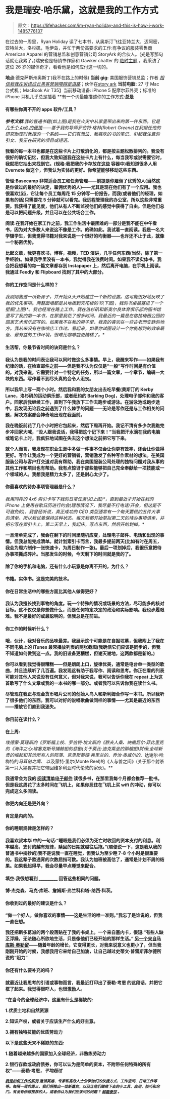 # 我是瑞安·哈乐黛，这就是我的工作方式

> 原文：<https://lifehacker.com/im-ryan-holiday-and-this-is-how-i-work-1485776137>

在过去的一周里，Ryan Holiday 读了七本书，从奥斯汀飞往亚特兰大，迈阿密，亚特兰大，洛杉矶，毛伊岛，并忙于两份高要求的工作:有争议的服装零售商 American Apparel 的营销总监和创意营销公司 StoryArk 的合伙人。(光是写那句话就让我累了。)瑞安也是畅销书作家和 Gawker chatter 的 [临时主题](http://gawker.com/5860826/tucker-max-and-dov-charney-together-in-a-single-book) 。我采访了这位 26 岁的媒体奇才，看看他是如何应付这一切的。



**地点**:德克萨斯州奥斯丁(我不在路上的时候)
**当前 gig:** 美国服饰营销总监；作者 [*相信我我在说谎*](https://www.amazon.com/dp/1591846285?asc_campaign=InlineText&asc_refurl=https://lifehacker.com/im-ryan-holiday-and-this-is-how-i-work-1485776137&asc_source=&linkCode=ogi&psc=1&smid=ATVPDKIKX0DER&tag=kinjalifehackerlink-20&th=1)*[*成长黑客营销*](http://www.amazon.com/Growth-Hacker-Marketing-Primer-Advertising/dp/B00F94Y396/ref=la_B007LUHFH8_1_3?asc_campaign=InlineText&asc_refurl=https://lifehacker.com/im-ryan-holiday-and-this-is-how-i-work-1485776137&asc_source=&ie=UTF8&qid=1387388480&s=books&sr=1-3&tag=kinjalifehackerlink-20)*[*障碍是道路*](http://www.amazon.com/The-Obstacle-Way-Adversity-Advantage/dp/1591846358?asc_campaign=InlineText&asc_refurl=https://lifehacker.com/im-ryan-holiday-and-this-is-how-i-work-1485776137&asc_source=&tag=kinjalifehackerlink-20)；伙伴在[story ark](http://storyarkcreative.com/)
**当前电脑:** 27 寸 Mac 台式机；MacBook Air
T35】当前移动设备: iPhone 5 配摩尔菲外壳；标准的 iPhone 耳机几乎总是插着
**有一个词最能描述你的工作方式:**总是**

#### **有哪些你离不开的 apps 软件/工具？**

****参考文献**:我的普通书籍*(如上图)*是我在火灾中从家里带出来的第一件东西。它是 [几千个 4x6 的便笺](http://thoughtcatalog.com/ryan-holiday/2013/08/how-and-why-to-keep-a-commonplace-book/)——基于我的导师罗伯特·格林(Robert Greene)在我担任他的研究助理时教授的一个系统——它们有想法、我喜欢的书的笔记、引起我注意的引文、我正在研究的项目或短语。**

**我看的每一本书也都是在这些卡片上打散消化的，都是按主题松散排列的。我没有很好的确切记忆，但我大致知道我在这些卡片上有什么，每当我写或说需要它时，我就把它抽出来找到它。(规格:我把我的卡存放在[这些](http://www.amazon.com/Vaultz-4x6-Index-Black-VZ01171/dp/B000GP0Z68/?asc_campaign=InlineText&asc_refurl=https://lifehacker.com/im-ryan-holiday-and-this-is-how-i-work-1485776137&asc_source=&tag=kinjalifehackerlink-20) 容器中)我知道很多人用 Evernote 做这个，但我认为实体的更好。你希望能够移动这些东西。**

**管理:Basecamp 非常适合员工和任务管理——前提是你雇佣了优秀的人(当然这是你做过的最好的决定，雇佣优秀的人)——尤其是现在他们有了一个应用。我也很喜欢[155](http://15five.com/)，它让每个员工每周花 15 分钟写一份报告，而我(或者他们的经理，如果有的话)只需要花 5 分钟就可以看完。我远程管理我的办公室，所以这些非常重要。我获得了能见度，他们从有人不断监视他们的感觉中获得了自由。但是他们总是可以把问题升级，并且可以在公共场合工作。**

**阅读:在我开始在家工作之前，我工作生活中最困难的一部分是我不能在中午看书，因为对大多数人来说这不像是工作。的确如此。我试着一直阅读。我是一名大学辍学生，但我觉得书籍对我来说是一个很好的均衡器——也许还不止于此，就像一个秘密优势。**

**比起文章，我更喜欢书，博客，视频，TED 演讲，几乎任何东西(当然，除了第一手经验)。如果我手里没有一本书，我觉得我在浪费时间。如果我不读实体书，我会把我想看的每一篇文章都存到 Instapaper 上，然后离开电脑，在手机上阅读。我通过 Feedly 和 Flipboard 找到了其中的大部分。**

#### **你的工作空间是什么样的？**

**我刚刚搬进一所新房子，并开始从头开始建立一个新的设置。这可能很好地反映了我的优先事项。两整面墙都是从地板到天花板的书*(下图)*，我的书桌被塞进了一个壁橱*(上图)*。我也经常在路上工作。我在洛杉矶和新奥尔良体育俱乐部的图书馆里写了我的第一本书，在那里我花了很多时间。我最近的一篇是在格拉梅西公园的国家艺术俱乐部写的。如果我不在我的房子里，我真的喜欢在一些古老而安静的地方。我从来没有在咖啡店工作过。看起来，如果你试图设计一个你能想到的效率最低、最有益的工作环境，很难比咖啡店更糟糕了。**

#### **生活帮，你最节省时间的诀窍是什么？**

**我认为是我的时间表让我可以同时做这么多事情。早上，我醒来写作——如果我有纪律的话，在检查邮件之前——但是我不认为仅仅是“一般”写作时间是有价值的。对我来说，它需要针对一个特定的任务，所以一篇文章，一个章节，编辑一大块的东西。写作看不到尽头真的会令人沮丧。**

**所以我早上写一两个小时。然后我和我的女朋友出去吃早餐(奥斯汀的 Kerby Lane，洛杉矶的运动俱乐部，或者纽约的 Barking Dog)，处理电子邮件和我的客户。回家后我继续工作，直到下午我放下工作去跑步或游泳。在游泳池或跑步途中，我发现无论我之前遇到了什么棘手的问题——无论是写作还是与工作相关的问题，解决方案都会神奇地出现在我面前。**

**我在晚饭前花了几个小时把它包起来，然后下周再开始。我记不清有多少次我跑完步冲回家大喊，“没人跟我说话，我得把这个记下来！”当我把汗水滴在我的电脑或笔记卡上时，我疯狂地试图在失去这个想法之前把它写下来。**

**就个人而言，我发现在职业生涯中多做一件事不仅会让你更有效率，还会让你做得更好。写作让我成为一个更好的营销者，营销激发了各种写作素材的想法。在美国服装公司与客户打交道对我有帮助，我在美国服装公司处理的独特问题对我从事的其他工作和项目也有帮助。我有点惊讶于那些能够把自己完全奉献给一项技能或一个领域的人。我想我是精力太多了，还是耐心太少了。**

#### **你最喜欢的待办事项管理器是什么？**

**我用同样的 4x6 索引卡写下我的日常任务*(如上图)*，直到最近才开始在我的 iPhone 上使用谷歌日历进行约会(理想情况下，我尽量不打电话/开会，但这是不可避免的)。我曾经听说，真正成功的 CEO 类型通常有一个每天要做的五件大事的清单。所以我试着保持这种状态。每天我都开始草拟第二天的待办事项清单，并把它写在索引卡上。第二天早上，我起床，写点东西，然后开始划掉。**

**一旦清单完成了，我会在剩下的时间里随机应变，处理电子邮件、电话和出现的事情。但我总能完成清单。就计划索引卡而言，我最多提前两天(比如有时在周五，我会为周六制作一张快速卡，为周日制作一张)。最后一项划掉后，我很乐意把待办事项撕成碎片。当那发生的时候，今天剩下的时间就是我的了。**

#### **除了你的手机和电脑，还有什么小玩意是你离不开的，为什么？**

**书籍。实体书。这是完美的技术。**

#### **你在日常生活中的哪些方面比其他人做得更好？**

**我认为我擅长找到事物的角度。玩一个特殊的情况或场景的方法，尽可能多的核对目标。这不仅仅是你想做什么，而是任何特定决定的政治和实际影响。我也步履艰难。我不是最好的或最聪明的，但我总是在前进。**

#### **你工作的时候听什么？**

**哦，伙计，我对音乐的品味最差。我展示这个可能是在自掘坟墓，但我附上了我在不同电脑上的 iTunes 最常播放列表的两张截图(我确信它们应该是同步的，但我不知道如何做到这一点。我的旧设备更糟糕，但谢天谢地，这两款都是新的。)**

**你可以看到我觉得很糟糕——但是朗朗上口，旋律优美，通常是电台单一类型的歌曲，并且连续听了几百遍。我发现这有助于我写作、阅读和思考。你正在看的列表可能对其他人来说没有任何意义，但对我来说，我可以告诉你我在 repeat 上为这首歌写了什么文章或我的一本书的哪一部分。或者我可以告诉你我在读什么书。**

**尽管现在我正与现金货币唱片公司的创始人鸟人和斯利姆合作写一本书。所以我听了很多他们的东西。我可以对好的说唱歌曲做同样的事情——尤其是最近的东西——播放它们直到我迷失。**

#### **你目前在读什么？**

**在上周:**

***埃德蒙·莫理斯的《罗斯福上校*、罗伯特·埃文斯的《胖夫人桑、纳撒尼尔·菲比里克的《海洋之心:埃塞克斯号捕鲸船的悲剧(关于莫比·迪克乘坐的那艘船)*财阀:全球新贵的崛起和其他所有人的陨落*、克里斯蒂娅·弗里兰的*、乔治·奥威尔的*、达谢尔·哈梅特的*马耳他之鹰*、 以及蒙特·里尔(Monte Reel)的《人与兽之间》(关于那个射杀第一只大猩猩并把它带回维多利亚时代伦敦的家伙)。**

**我通常会为我的 [阅读清单电子邮件](http://www.ryanholiday.net/reading-newsletter/) 读很多书，在那里我每个月都会推荐一批书。但是我这周花了太多时间在飞机上，如果你忍住在飞机上买 wifi 的冲动，你可以完成这么多阅读。**

#### **你更内向还是更外向？**

**肯定是内向的。**

#### **你的睡眠规律是怎样的？**

**我喜欢叔本华 中的一句话:“睡眠是我们必须为死亡时收回的资本支付的利息。利率越高，支付的越有规律，赎回的日期就越往后拖。”(顺便说一下，这是我从我的普通书中摘抄的)我不是说我一直在睡觉，但我认为至少睡 7-8 个小时是很重要的。我这辈子熬通宵的次数屈指可数。我认为加班被高估了，通常是计划不周的结果。如果我起得早，我会尽量早点睡觉来配合。**

#### **填空:我很想看到 _________ 回答这些相同的问题。**

**博·杰克森、马克·库班、詹姆斯·弗兰科和塔-纳西·科茨。**

#### **你收到过的最好的建议是什么？**

**“做一个好人，做你喜欢的事情——这是生活的唯一准则。”我忘了是谁说的，但我一直在想。**

**我还把斯多葛派的两个段落贴在了我的书桌上。一个来自塞内卡，很短:“有些人缺乏浮躁，无法随心所欲地生活，只是像他们已经开始的那样生活。” [另一个来自马库斯·奥勒留](http://www.ryanholiday.net/motivation/)——随着年龄的增长，它变得更长，对我来说意义也更小了，但当我刚刚开始的时候，我想我用它来给自己加油，让自己越过史蒂文·普雷斯菲尔德所说的“阻力”**

#### **你还有什么要补充的吗？**

**就最近让我思考的引语或事物而言，我最近打印出了泰勒·考恩 的这段话，并把它框了起来。我觉得很吓人，也很激励人。**

**“在当今的全球经济中，这里有什么是稀缺的:**

**1.优质土地和自然资源**

**2.知识产权，或者关于应该生产什么的好主意。**

**3.拥有独特技能的优质劳动力**

**以下是这些天来不稀缺的东西:**

**1.随着越来越多的国家加入全球经济，非熟练劳动力**

**2.银行存款或政府债券，你可以认为是简单的资本，不附带任何特殊的所有权”——泰勒·考恩，*平均超过***

**<small></small>*[<small>*我是如何工作的系列*</small>](http://lifehacker.com/how-i-work/) <small>*邀请英雄、专家和高效人士分享他们的快捷方式、工作空间、日常工作等等。每隔一周的周三，我们将推出一位新嘉宾，以及让他们继续下去的小工具、应用、技巧和窍门。有没有你想推荐的人，或者你认为我们应该问的问题？*</small> [<small>*邮箱泰莎*</small>](https://mail.google.com/mail/?view=cm&fs=1&tf=1&to=tessa@lifehacker.com) <small>*。*</small>***